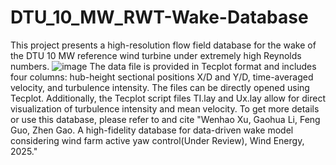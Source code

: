 # DTU_10_MW_RWT-Wake-Database
  This project presents a high-resolution flow field database for the wake of the DTU 10 MW reference wind turbine under extremely high Reynolds numbers.
![image](https://github.com/user-attachments/assets/4c96def8-ef98-41cb-82e2-f09badcedc18)
  The data file is provided in Tecplot format and includes four columns: hub-height sectional positions X/D and Y/D, time-averaged velocity, and turbulence intensity. The files can be directly opened using Tecplot. Additionally, the Tecplot script files TI.lay and Ux.lay allow for direct visualization of turbulence intensity and mean velocity.
  To get more details or use this database, please refer to and cite "Wenhao Xu, Gaohua Li, Feng Guo, Zhen Gao. A high-fidelity database for data-driven wake model considering wind farm active yaw control(Under Review), Wind Energy, 2025." 
